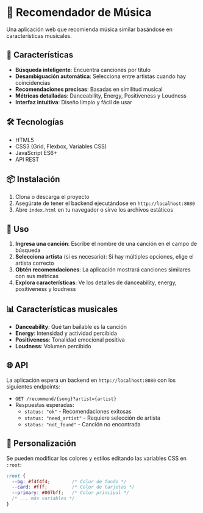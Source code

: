 # 🎵 Recomendador de Música

Una aplicación web que recomienda música similar basándose en características musicales.

## 🚀 Características

- **Búsqueda inteligente**: Encuentra canciones por título
- **Desambiguación automática**: Selecciona entre artistas cuando hay coincidencias
- **Recomendaciones precisas**: Basadas en similitud musical
- **Métricas detalladas**: Danceability, Energy, Positiveness y Loudness
- **Interfaz intuitiva**: Diseño limpio y fácil de usar

## 🛠️ Tecnologías

- HTML5
- CSS3 (Grid, Flexbox, Variables CSS)
- JavaScript ES6+
- API REST

## 📦 Instalación

1. Clona o descarga el proyecto
2. Asegúrate de tener el backend ejecutándose en `http://localhost:8080`
3. Abre `index.html` en tu navegador o sirve los archivos estáticos

## 🎯 Uso

1. **Ingresa una canción**: Escribe el nombre de una canción en el campo de búsqueda
2. **Selecciona artista** (si es necesario): Si hay múltiples opciones, elige el artista correcto
3. **Obtén recomendaciones**: La aplicación mostrará canciones similares con sus métricas
4. **Explora características**: Ve los detalles de danceability, energy, positiveness y loudness

## 📊 Características musicales

- **Danceability**: Qué tan bailable es la canción
- **Energy**: Intensidad y actividad percibida
- **Positiveness**: Tonalidad emocional positiva
- **Loudness**: Volumen percibido

## 🌐 API

La aplicación espera un backend en `http://localhost:8080` con los siguientes endpoints:

- `GET /recommend/{song}?artist={artist}`
- Respuestas esperadas:
  - `status: "ok"` - Recomendaciones exitosas
  - `status: "need_artist"` - Requiere selección de artista
  - `status: "not_found"` - Canción no encontrada

## 🎨 Personalización

Se pueden modificar los colores y estilos editando las variables CSS en `:root`:

```css
:root {
  --bg: #f4f4f4;        /* Color de fondo */
  --card: #fff;         /* Color de tarjetas */
  --primary: #007bff;   /* Color principal */
  /* ... más variables */
}